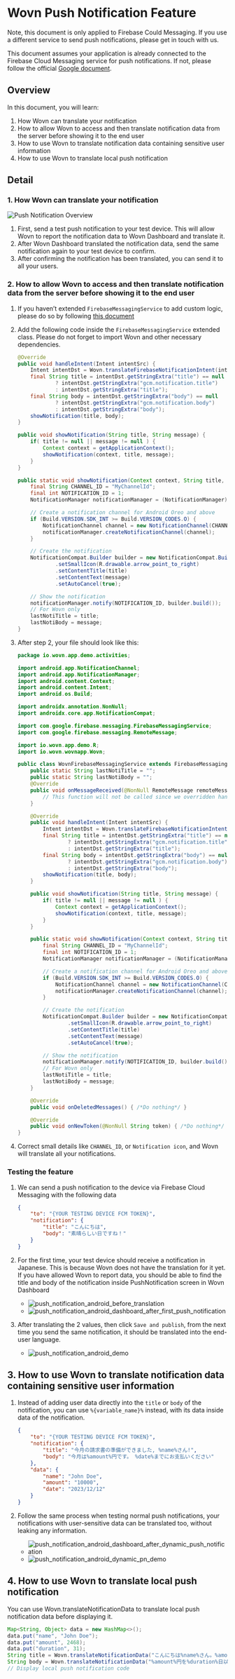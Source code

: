 # Wovn Push Notification Feature

Note, this document is only applied to Firebase Could Messaging. If you use a different service to send push notifications, please get in touch with us.

This document assumes your application is already connected to the Firebase Cloud Messaging service for push notifications. If not, please follow the official [Google document](https://firebase.google.com/docs/cloud-messaging/android/first-message).

## Overview

In this document, you will learn:

1. How Wovn can translate your notification
2. How to allow Wovn to access and then translate notification data from the server before showing it to the end user
3. How to use Wovn to translate notification data containing sensitive user information
4. How to use Wovn to translate local push notification

## Detail

### 1. How Wovn can translate your notification

![Push Notification Overview](./assets/push_notification_overview.png)

1. First, send a test push notification to your test device. This will allow Wovn to report the notification data to Wovn Dashboard and translate it.
2. After Wovn Dashboard translated the notification data, send the same notification again to your test device to confirm.
3. After confirming the notification has been translated, you can send it to all your users.

### 2. How to allow Wovn to access and then translate notification data from the server before showing it to the end user

1. If you haven’t extended `FirebaseMessagingService` to add custom logic, please do so by following [this document](https://firebase.google.com/docs/cloud-messaging/android/receive)
2. Add the following code inside the `FirebaseMessagingService` extended class. Please do not forget to import Wovn and other necessary dependencies.

    ```java
    @Override
    public void handleIntent(Intent intentSrc) {
        Intent intentDst = Wovn.translateFirebaseNotificationIntent(intentSrc);
        final String title = intentDst.getStringExtra("title") == null
                ? intentDst.getStringExtra("gcm.notification.title")
                : intentDst.getStringExtra("title");
        final String body = intentDst.getStringExtra("body") == null
                ? intentDst.getStringExtra("gcm.notification.body")
                : intentDst.getStringExtra("body");
        showNotification(title, body);
    }

    public void showNotification(String title, String message) {
        if( title != null || message != null ) {
            Context context = getApplicationContext();
            showNotification(context, title, message);
        }
    }

    public static void showNotification(Context context, String title, String message) {
        final String CHANNEL_ID = "MyChannelId";
        final int NOTIFICATION_ID = 1;
        NotificationManager notificationManager = (NotificationManager) context.getSystemService(Context.NOTIFICATION_SERVICE);

        // Create a notification channel for Android Oreo and above
        if (Build.VERSION.SDK_INT >= Build.VERSION_CODES.O) {
            NotificationChannel channel = new NotificationChannel(CHANNEL_ID, "Channel Name", NotificationManager.IMPORTANCE_DEFAULT);
            notificationManager.createNotificationChannel(channel);
        }

        // Create the notification
        NotificationCompat.Builder builder = new NotificationCompat.Builder(context, CHANNEL_ID)
                .setSmallIcon(R.drawable.arrow_point_to_right)
                .setContentTitle(title)
                .setContentText(message)
                .setAutoCancel(true);

        // Show the notification
        notificationManager.notify(NOTIFICATION_ID, builder.build());
        // For Wovn only
        lastNotiTitle = title;
        lastNotiBody = message;
    }
    ```

3. After step 2, your file should look like this:

    ```java
    package io.wovn.app.demo.activities;

    import android.app.NotificationChannel;
    import android.app.NotificationManager;
    import android.content.Context;
    import android.content.Intent;
    import android.os.Build;

    import androidx.annotation.NonNull;
    import androidx.core.app.NotificationCompat;

    import com.google.firebase.messaging.FirebaseMessagingService;
    import com.google.firebase.messaging.RemoteMessage;

    import io.wovn.app.demo.R;
    import io.wovn.wovnapp.Wovn;

    public class WovnFirebaseMessagingService extends FirebaseMessagingService {
        public static String lastNotiTitle = "";
        public static String lastNotiBody = "";
        @Override
        public void onMessageReceived(@NonNull RemoteMessage remoteMessage) {
            // This function will not be called since we overridden handleIntent
        }

        @Override
        public void handleIntent(Intent intentSrc) {
            Intent intentDst = Wovn.translateFirebaseNotificationIntent(intentSrc);
            final String title = intentDst.getStringExtra("title") == null
                    ? intentDst.getStringExtra("gcm.notification.title")
                    : intentDst.getStringExtra("title");
            final String body = intentDst.getStringExtra("body") == null
                    ? intentDst.getStringExtra("gcm.notification.body")
                    : intentDst.getStringExtra("body");
            showNotification(title, body);
        }

        public void showNotification(String title, String message) {
            if( title != null || message != null ) {
                Context context = getApplicationContext();
                showNotification(context, title, message);
            }
        }

        public static void showNotification(Context context, String title, String message) {
            final String CHANNEL_ID = "MyChannelId";
            final int NOTIFICATION_ID = 1;
            NotificationManager notificationManager = (NotificationManager) context.getSystemService(Context.NOTIFICATION_SERVICE);

            // Create a notification channel for Android Oreo and above
            if (Build.VERSION.SDK_INT >= Build.VERSION_CODES.O) {
                NotificationChannel channel = new NotificationChannel(CHANNEL_ID, "Channel Name", NotificationManager.IMPORTANCE_DEFAULT);
                notificationManager.createNotificationChannel(channel);
            }

            // Create the notification
            NotificationCompat.Builder builder = new NotificationCompat.Builder(context, CHANNEL_ID)
                    .setSmallIcon(R.drawable.arrow_point_to_right)
                    .setContentTitle(title)
                    .setContentText(message)
                    .setAutoCancel(true);

            // Show the notification
            notificationManager.notify(NOTIFICATION_ID, builder.build());
            // For Wovn only
            lastNotiTitle = title;
            lastNotiBody = message;
        }

        @Override
        public void onDeletedMessages() { /*Do nothing*/ }

        @Override
        public void onNewToken(@NonNull String token) { /*Do nothing*/ }
    }
    ```

4. Correct small details like `CHANNEL_ID`, or `Notification icon`, and Wovn will translate all your notifications.

### Testing the feature

1. We can send a push notification to the device via Firebase Cloud Messaging with the following data

    ```json
    {
        "to": "{YOUR TESTING DEVICE FCM TOKEN}",
        "notification": {
            "title": "こんにちは",
            "body": "素晴らしい日ですね！"
        }
    }
    ```

2. For the first time, your test device should receive a notification in Japanese. This is because Wovn does not have the translation for it yet. If you have allowed Wovn to report data, you should be able to find the title and body of the notification inside PushNotification screen in Wovn Dashboard
    - ![push_notification_android_before_translation](./assets/push_notification_android_before_translation.png)
    - ![push_notification_android_dashboard_after_first_push_notification](./assets/push_notification_android_dashboard_after_first_push_notification.png)
3. After translating the 2 values, then click `Save and publish`, from the next time you send the same notification, it should be translated into the end-user language.
    - ![push_notification_android_demo](./assets/push_notification_android_demo.gif)

## 3. How to use Wovn to translate notification data containing sensitive user information

1. Instead of adding user data directly into the `title` or `body` of the notification, you can use `%{variable_name}%` instead, with its data inside data of the notification.

    ```json
    {
        "to": "{YOUR TESTING DEVICE FCM TOKEN}",
        "notification": {
            "title": "今月の請求書の準備ができました, %name%さん!",
            "body": "今月は%amount%円です。 %date%までにお支払いください"
        },
        "data": {
            "name": "John Doe",
            "amount": "10000",
            "date": "2023/12/12"
        }
    }
    ```

2. Follow the same process when testing normal push notifications, your notifications with user-sensitive data can be translated too, without leaking any information.
    - ![push_notification_android_dashboard_after_dynamic_push_notification](./assets/push_notification_android_dashboard_after_dynamic_push_notification.png)
    - ![push_notification_android_dynamic_pn_demo](./assets/push_notification_android_dynamic_pn_demo.gif)

## 4. How to use Wovn to translate local push notification

You can use Wovn.translateNotificationData to translate local push notification data before displaying it.

```java
Map<String, Object> data = new HashMap<>();
data.put("name", "John Doe");
data.put("amount", 2468);
data.put("duration", 31);
String title = Wovn.translateNotificationData("こんにちは%name%さん。%amount%円の請求書があります", data);
String body = Wovn.translateNotificationData("%amount%円を%duration%日以内にお支払いください", data);
// Display local push notification code
```
